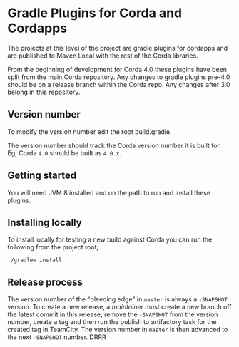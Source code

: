 # Gradle Plugins for Corda and Cordapps

The projects at this level of the project are gradle plugins for cordapps and are published to Maven Local with
the rest of the Corda libraries.

From the beginning of development for Corda 4.0 these plugins have been split from the main Corda repository. 
Any changes to gradle plugins pre-4.0 should be on a release branch within the Corda repo. Any changes after 3.0
belong in this repository. 

## Version number

To modify the version number edit the root build.gradle.

The version number should track the Corda version number it is built for. Eg; Corda `4.0` should be built as `4.0.x`.

## Getting started

You will need JVM 8 installed and on the path to run and install these plugins.

## Installing locally

To install locally for testing a new build against Corda you can run the following from the project root;

    ./gradlew install

## Release process

The version number of the "bleeding edge" in `master` is always a `-SNAPSHOT` version. To create a new release, a _maintainer_ must create a new branch off the latest commit in this release, remove the `-SNAPSHOT` from the version number, create a tag and then run the publish to artifactory task for the created tag in TeamCity. The version number in `master` is then advanced to the next `-SNAPSHOT` number.
DRRR
